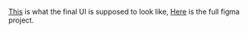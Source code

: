 [This](https://www.figma.com/proto/0oTXbC4mu5lqISWjZUByok/picraft?node-id=403-60&node-type=frame&t=DbzNIZ7oum0qkCNz-1&scaling=scale-down&content-scaling=fixed&page-id=0%3A1&starting-point-node-id=403%3A60) is what the final UI is supposed to look like, [Here](https://www.figma.com/design/0oTXbC4mu5lqISWjZUByok/picraft?node-id=0-1&t=JXo5nyFxOQd2b0DA-1) is the full figma project.
